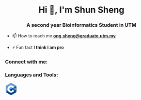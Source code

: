 <h1 align="center">Hi 👋, I'm Shun Sheng</h1>
<h3 align="center">A second year Bioinformatics Student in UTM</h3>

- 📫 How to reach me **ong.sheng@graduate.utm.my**

- ⚡ Fun fact **I think I am pro**

<h3 align="left">Connect with me:</h3>
<p align="left">
</p>

<h3 align="left">Languages and Tools:</h3>
<p align="left"> <a href="https://www.w3schools.com/cpp/" target="_blank" rel="noreferrer"> <img src="https://raw.githubusercontent.com/devicons/devicon/master/icons/cplusplus/cplusplus-original.svg" alt="cplusplus" width="40" height="40"/> </a> </p>

